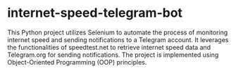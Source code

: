 # internet-speed-telegram-bot
This Python project utilizes Selenium to automate the process of monitoring internet speed and sending notifications to a Telegram account. It leverages the functionalities of speedtest.net to retrieve internet speed data and Telegram.org for sending notifications. The project is implemented using Object-Oriented Programming (OOP) principles.
